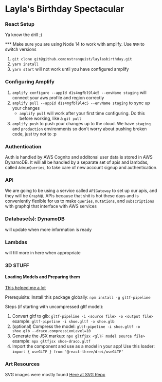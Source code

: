 # Layla's Birthday Spectacular

### React Setup

Ya know the drill ;)

\*\*\* Make sure you are using Node 14 to work with amplify. Use `NVM` to switch versions

1. `git clone git@github.com:nstranquist/laylasbirthday.git`
2. `yarn install`
3. `yarn start` will not work until you have configured amplify

### Configuring Amplify

1. `amplify configure --appId d1s4mgfbl9l4c5 --envName staging` will connect your aws profile and region correctly
2. `amplify pull --appId d1s4mgfbl9l4c5 --envName staging` to sync up your changes
   - `amplify pull` will work after your first time configuring. Do this before working, like a `git pull`
3. `amplify push` to push your changes up to the cloud. We have `staging` and `production` environments so don't worry about pushing broken code, just try not to :p

### Authentication

Auth is handled by AWS Cognito and additonal user data is stored in AWS DynamoDB.
It will all be handled by a separate set of apis and lambdas, called `AdminQueries`, to take care of new account signup and authentication.

### API

We are going to be using a service called `APIGateway` to set up our apis, and they will be `GraphQL` APIs because that shit is hot these days and is conveniently flexible for us to make `queries`, `mutations`, and `subscriptions` with graphql that interface with AWS services

### Database(s): DynamoDB

will update when more information is ready

### Lambdas

will fill more in here when appropriate


### 3D STUFF

#### Loading Models and Preparing them

[This helped me a lot](https://blog.logrocket.com/configure-3d-models-react-three-fiber/)

Prerequisite: Install this package globally: `npm install -g gltf-pipeline`

Steps (if starting with uncompressed gltf model):
1. Convert gltf to glb: `gltf-pipeline -i <source file> -o <output file>`
   example: `gltf-pipeline -i shoe.gltf -o shoe.glb`
2. (optional) Compress the model: `gltf-pipeline -i shoe.gltf -o shoe.glb --draco.compressionLevel=10`
3. Generate the JSX markup: `npx gltfjsx <glTF model source file>`
   example: `npx gltfjsx shoe-draco.gltf`
4. Import the component and use as a model in your app!
   Use this loader: `import { useGLTF } from '@react-three/drei/useGLTF'`


### Art Resources

SVG images were mostly found [Here at SVG Repo](https://www.svgrepo.com)